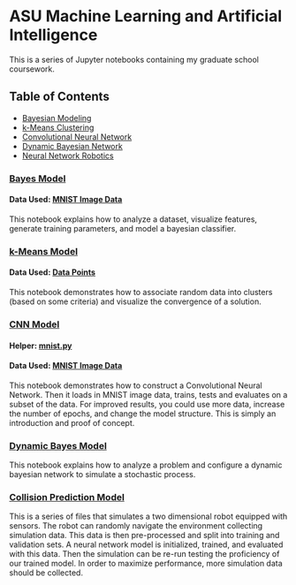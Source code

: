 # ASU Machine Learning and Artificial Intelligence

This is a series of Jupyter notebooks containing my graduate school coursework.

## Table of Contents
- [Bayesian Modeling](#bayes-model)
- [k-Means Clustering](#k-means-model)
- [Convolutional Neural Network](#cnn-model)
- [Dynamic Bayesian Network](#dynamic-bayes-model)
- [Neural Network Robotics](#collision-prediction-model)

### [Bayes Model](https://github.com/joshua-robison/ASU-GradSchool/blob/master/Notebooks/bayes_model.ipynb)
#### Data Used: [MNIST Image Data](https://github.com/joshua-robison/ASU-GradSchool/blob/master/Datasets/bayes_data)
This notebook explains how to analyze a dataset, visualize features, generate training parameters, and model a bayesian classifier.

### [k-Means Model](https://github.com/joshua-robison/ASU-GradSchool/blob/master/Notebooks/clustering_model.ipynb)
#### Data Used: [Data Points](https://github.com/joshua-robison/ASU-GradSchool/blob/master/Datasets/)
This notebook demonstrates how to associate random data into clusters (based on some criteria) and visualize the convergence of a solution.

### [CNN Model](https://github.com/joshua-robison/ASU-GradSchool/blob/master/Notebooks/cnn_model.ipynb)
#### Helper: [mnist.py](https://github.com/joshua-robison/ASU-GradSchool/blob/master/Notebooks/mnist.py)
#### Data Used: [MNIST Image Data](https://github.com/joshua-robison/ASU-GradSchool/blob/master/Datasets/cnn_data)
This notebook demonstrates how to construct a Convolutional Neural Network. Then it loads in MNIST image data, trains, tests and evaluates
on a subset of the data. For improved results, you could use more data, increase the number of epochs, and change the model structure.
This is simply an introduction and proof of concept.

### [Dynamic Bayes Model](https://github.com/joshua-robison/ASU-GradSchool/blob/master/Notebooks/dynamic_bayes_network.ipynb)
This notebook explains how to analyze a problem and configure a dynamic bayesian network to simulate a stochastic process.

### [Collision Prediction Model](https://github.com/joshua-robison/ASU-GradSchool/blob/master/Notebooks/RobotModel/)
This is a series of files that simulates a two dimensional robot equipped with sensors. The robot can randomly navigate the environment
collecting simulation data. This data is then pre-processed and split into training and validation sets. A neural network
model is initialized, trained, and evaluated with this data. Then the simulation can be re-run testing the proficiency of
our trained model. In order to maximize performance, more simulation data should be collected.

